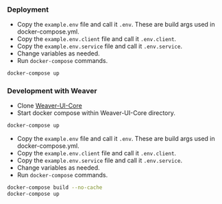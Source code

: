 ### Deployment

* Copy the `example.env` file and call it `.env`. These are build args used in docker-compose.yml.
* Copy the `example.env.client` file and call it `.env.client`.
* Copy the `example.env.service` file and call it `.env.service`.
* Change variables as needed.
* Run `docker-compose` commands.

```sh
docker-compose up
```

### Development with Weaver

* Clone [Weaver-UI-Core](git@github.com:TAMULib/Weaver-UI-Core.git)
* Start docker compose within Weaver-UI-Core directory.

```sh
docker-compose up
```

* Copy the `example.env` file and call it `.env`. These are build args used in docker-compose.yml.
* Copy the `example.env.client` file and call it `.env.client`.
* Copy the `example.env.service` file and call it `.env.service`.
* Change variables as needed.
* Run `docker-compose` commands.

```sh
docker-compose build --no-cache
docker-compose up
```
